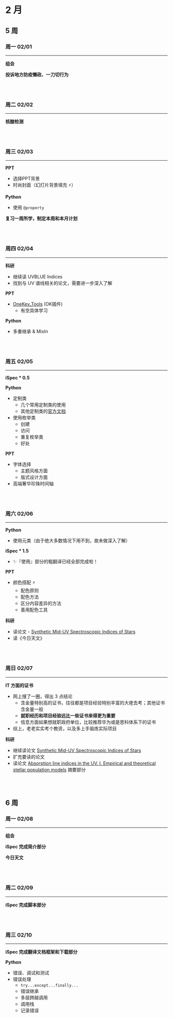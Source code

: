 # 2 月

## 5 周

### 周一 02/01

---

**组会**

**投诉地方防疫懒政、一刀切行为**

<br></br>

### 周二 02/02

---

**核酸检测**

<br></br>

### 周三 02/03

---

**PPT**

- 选择PPT背景
- 时尚封面（幻灯片背景填充 :zap:）

**Python**

- 使用 `@property`

**复习一周所学，制定本周和本月计划**

<br></br>

### 周四 02/04

---

**科研**

- 继续读 UVBLUE Indices
- 找到与 UV 谱线相关的论文，需要进一步深入了解

**PPT**

- [OneKey_Tools](http://oktools.xyz/) (OK插件)
  - 有空具体学习

**Python**

- 多重继承 & MixIn

<br></br>

### 周五 02/05

---

**iSpec * 0.5**

**Python**

- 定制类
  - 几个常用定制类的使用
  - 其他定制类的[官方文档](https://docs.python.org/3/reference/datamodel.html#special-method-names)
- 使用枚举类
  - 创建
  - 访问
  - 重复枚举类
  - 好处

**PPT**

- 字体选择
  - 主题风格方面
  - 版式设计方面
- 高端奢华珍珠时间轴

<br></br>

### 周六 02/06

---

**Python**

- 使用元类（由于绝大多数情况下用不到，故未做深入了解）

**iSpec * 1.5**

- :sparkles:『使用』部分的粗翻译已经全部完成啦！

**PPT**

- 颜色搭配 :zap:
  - 配色原则
  - 配色方法
  - 区分内容差异的方法
  - 善用配色工具

**科研**

- 读论文 - [Synthetic Mid-UV Spectroscopic Indices of Stars](https://ui.adsabs.harvard.edu/abs/2007ApJ...657.1046C/abstract) 
- 读《今日天文》

<br></br>

### 周日 02/07

---

**IT 方面的证书**

- 网上搜了一圈，得出 3 点结论
  - 含金量特别高的证书，往往都是项目经验特别丰富的大佬去考；其他证书含金量一般
  - **就职经历和项目经验远比一些证书来得更为重要**
  - 信息方面如果想就职政府单位，比较推荐华为或是思科体系下的证书
- 综上，老老实实考个教资，以及多上手锻炼实际项目

**科研**

- 继续读论文 [Synthetic Mid-UV Spectroscopic Indices of Stars](https://ui.adsabs.harvard.edu/abs/2007ApJ...657.1046C/abstract)
- 扩充要读的论文
- 读论文 [Absorption line indices in the UV. I. Empirical and theoretical stellar population models](https://ui.adsabs.harvard.edu/abs/2009A%26A...493..425M/abstract) 摘要部分

<br></br>

## 6 周

### 周一 02/08

---

**组会**

**iSpec 完成简介部分**

**今日天文**

<br></br>

### 周二 02/09

---

**iSpec 完成脚本部分**

<br></br>

### 周三 02/10

---

**iSpec 完成翻译文档框架和下载部分**

**Python**

- 错误、调试和测试
- 错误处理
  - `try...except...finally...`
  - 错误继承
  - 多层跨越调用
  - 调用栈
  - 记录错误

<br></br>
